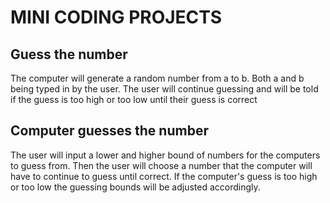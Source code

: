 # MINI CODING PROJECTS
## Guess the number
The computer will generate a random number from a to b.
Both a and b being typed in by the user.
The user will continue guessing and will be told if the guess is too high or too low until their guess is correct

## Computer guesses the number
The user will input a lower and higher bound of numbers for the computers to guess from. Then the user will choose a number that the computer will have to continue to guess until correct. If the computer's guess is too high or too low the guessing bounds will be adjusted accordingly.